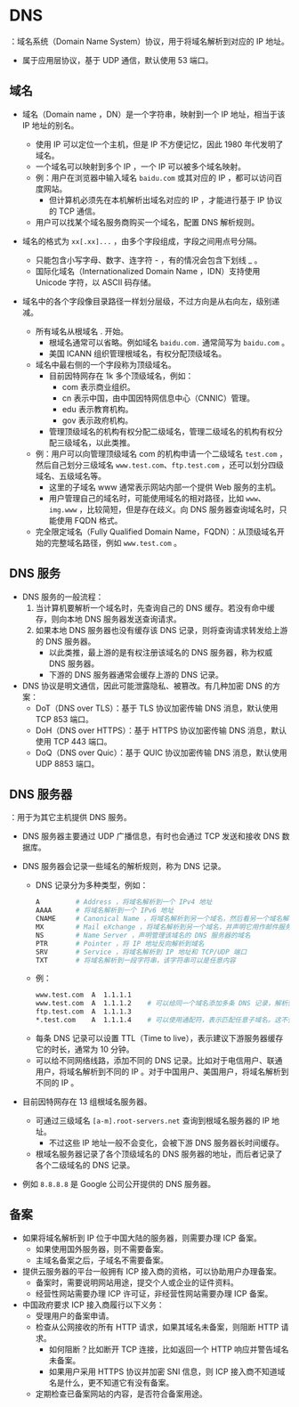 # DNS

：域名系统（Domain Name System）协议，用于将域名解析到对应的 IP 地址。
- 属于应用层协议，基于 UDP 通信，默认使用 53 端口。

## 域名

- 域名（Domain name ，DN）是一个字符串，映射到一个 IP 地址，相当于该 IP 地址的别名。
  - 使用 IP 可以定位一个主机，但是 IP 不方便记忆，因此 1980 年代发明了域名。
  - 一个域名可以映射到多个 IP ，一个 IP 可以被多个域名映射。
  - 例：用户在浏览器中输入域名 `baidu.com` 或其对应的 IP ，都可以访问百度网站。
    - 但计算机必须先在本机解析出域名对应的 IP ，才能进行基于 IP 协议的 TCP 通信。
  - 用户可以找某个域名服务商购买一个域名，配置 DNS 解析规则。

- 域名的格式为 `xx[.xx]...` ，由多个字段组成，字段之间用点号分隔。
  - 只能包含小写字母、数字、连字符 - ，有的情况会包含下划线 _ 。
  - 国际化域名（Internationalized Domain Name ，IDN）支持使用 Unicode 字符，以 ASCII 码存储。

- 域名中的各个字段像目录路径一样划分层级，不过方向是从右向左，级别递减。
  - 所有域名从根域名 . 开始。
    - 根域名通常可以省略。例如域名 `baidu.com.` 通常简写为 `baidu.com` 。
    - 美国 ICANN 组织管理根域名，有权分配顶级域名。
  - 域名中最右侧的一个字段称为顶级域名。
    - 目前因特网存在 1k 多个顶级域名，例如：
      - com 表示商业组织。
      - cn 表示中国，由中国因特网信息中心（CNNIC）管理。
      - edu 表示教育机构。
      - gov 表示政府机构。
    - 管理顶级域名的机构有权分配二级域名，管理二级域名的机构有权分配三级域名，以此类推。
  - 例：用户可以向管理顶级域名 com 的机构申请一个二级域名 `test.com` ，然后自己划分三级域名 `www.test.com`、`ftp.test.com` ，还可以划分四级域名、五级域名等。
    - 这里的子域名 www 通常表示网站内部一个提供 Web 服务的主机。
    - 用户管理自己的域名时，可能使用域名的相对路径，比如 `www`、`img.www` ，比较简短，但是存在歧义。向 DNS 服务器查询域名时，只能使用 FQDN 格式。
  - 完全限定域名（Fully Qualified Domain Name，FQDN）：从顶级域名开始的完整域名路径，例如 `www.test.com` 。

## DNS 服务

- DNS 服务的一般流程：
  1. 当计算机要解析一个域名时，先查询自己的 DNS 缓存。若没有命中缓存，则向本地 DNS 服务器发送查询请求。
  2. 如果本地 DNS 服务器也没有缓存该 DNS 记录，则将查询请求转发给上游的 DNS 服务器。
      - 以此类推，最上游的是有权注册该域名的 DNS 服务器，称为权威 DNS 服务器。
      - 下游的 DNS 服务器通常会缓存上游的 DNS 记录。
- DNS 协议是明文通信，因此可能泄露隐私、被篡改。有几种加密 DNS 的方案：
  - DoT（DNS over TLS）：基于 TLS 协议加密传输 DNS 消息，默认使用 TCP 853 端口。
  - DoH（DNS over HTTPS）：基于 HTTPS 协议加密传输 DNS 消息，默认使用 TCP 443 端口。
  - DoQ（DNS over Quic）：基于 QUIC 协议加密传输 DNS 消息，默认使用 UDP 8853 端口。

## DNS 服务器

：用于为其它主机提供 DNS 服务。
- DNS 服务器主要通过 UDP 广播信息，有时也会通过 TCP 发送和接收 DNS 数据库。
- DNS 服务器会记录一些域名的解析规则，称为 DNS 记录。
  - DNS 记录分为多种类型，例如：
    ```sh
    A         # Address ，将域名解析到一个 IPv4 地址
    AAAA      # 将域名解析到一个 IPv6 地址
    CNAME     # Canonical Name ，将域名解析到另一个域名，然后看另一个域名解析到什么 IP
    MX        # Mail eXchange ，将域名解析到另一个域名，并声明它用作邮件服务器
    NS        # Name Server ，声明管理该域名的 DNS 服务器的域名
    PTR       # Pointer ，将 IP 地址反向解析到域名
    SRV       # Service ，将域名解析到 IP 地址和 TCP/UDP 端口
    TXT       # 将域名解析到一段字符串，该字符串可以是任意内容
    ```
  - 例：
    ```sh
    www.test.com  A  1.1.1.1
    www.test.com  A  1.1.1.2    # 可以给同一个域名添加多条 DNS 记录，解析到多个 IP 地址，然后根据权重随机生效，实现负载均衡
    ftp.test.com  A  1.1.1.3
    *.test.com    A  1.1.1.4    # 可以使用通配符，表示匹配任意子域名。这不会匹配主域名 test.com
    ```
  - 每条 DNS 记录可以设置 TTL（Time to live），表示建议下游服务器缓存它的时长，通常为 10 分钟。
  - 可以给不同网络线路，添加不同的 DNS 记录。比如对于电信用户、联通用户，将域名解析到不同的 IP 。对于中国用户、美国用户，将域名解析到不同的 IP 。

- 目前因特网存在 13 组根域名服务器。
  - 可通过三级域名 `[a-m].root-servers.net` 查询到根域名服务器的 IP 地址。
    - 不过这些 IP 地址一般不会变化，会被下游 DNS 服务器长时间缓存。
  - 根域名服务器记录了各个顶级域名的 DNS 服务器的地址，而后者记录了各个二级域名的 DNS 记录。

- 例如 `8.8.8.8` 是 Google 公司公开提供的 DNS 服务器。

## 备案

- 如果将域名解析到 IP 位于中国大陆的服务器，则需要办理 ICP 备案。
  - 如果使用国外服务器，则不需要备案。
  - 主域名备案之后，子域名不需要备案。
- 提供云服务器的平台一般拥有 ICP 接入商的资格，可以协助用户办理备案。
  - 备案时，需要说明网站用途，提交个人或企业的证件资料。
  - 经营性网站需要办理 ICP 许可证，非经营性网站需要办理 ICP 备案。
- 中国政府要求 ICP 接入商履行以下义务：
  - 受理用户的备案申请。
  - 检查从公网接收的所有 HTTP 请求，如果其域名未备案，则阻断 HTTP 请求。
    - 如何阻断？比如断开 TCP 连接，比如返回一个 HTTP 响应并警告域名未备案。
    - 如果用户采用 HTTPS 协议并加密 SNI 信息，则 ICP 接入商不知道域名是什么，更不知道它有没有备案。
  - 定期检查已备案网站的内容，是否符合备案用途。
